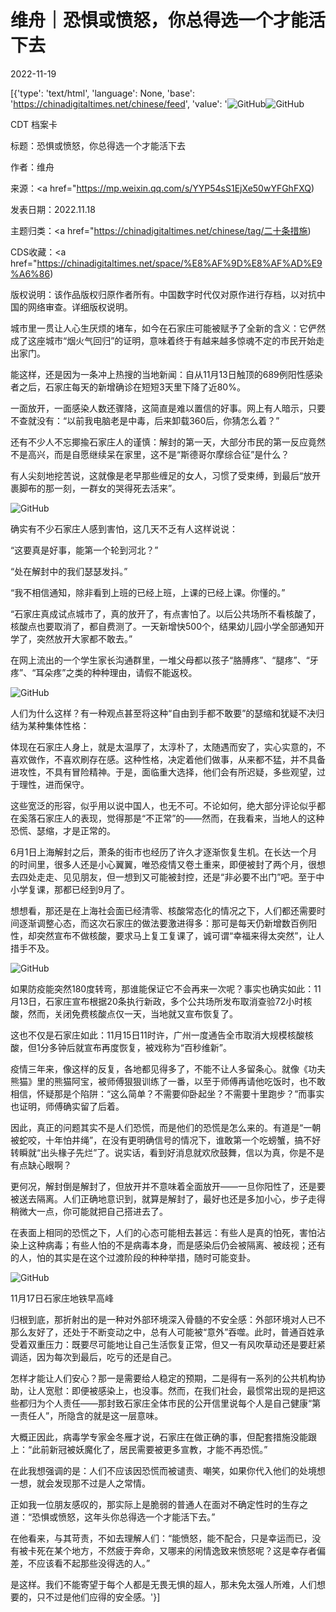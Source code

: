 # 维舟｜恐惧或愤怒，你总得选一个才能活下去

2022-11-19

[{'type': 'text/html', 'language': None, 'base': 'https://chinadigitaltimes.net/chinese/feed', 'value': '![GitHub](https://chinadigitaltimes.net/chinese/files/2022/11/Screen-Shot-2022-11-19-at-9.42.57-AM-768x419.png)![GitHub](https://chinadigitaltimes.net/chinese/files/2022/11/post-689928-6379154cbe5c4.png)



CDT 档案卡

标题：恐惧或愤怒，你总得选一个才能活下去

作者：维舟

来源：<a href="https://mp.weixin.qq.com/s/YYP54sS1EjXe50wYFGhFXQ)

发表日期：2022.11.18

主题归类：<a href="https://chinadigitaltimes.net/chinese/tag/二十条措施)

CDS收藏：<a href="https://chinadigitaltimes.net/space/%E8%AF%9D%E8%AF%AD%E9%A6%86)

版权说明：该作品版权归原作者所有。中国数字时代仅对原作进行存档，以对抗中国的网络审查。详细版权说明。





城市里一贯让人心生厌烦的堵车，如今在石家庄可能被赋予了全新的含义：它俨然成了这座城市“烟火气回归”的证明，意味着终于有越来越多惊魂不定的市民开始走出家门。

能这样，还是因为一条冲上热搜的当地新闻：自从11月13日触顶的689例阳性感染者之后，石家庄每天的新增确诊在短短3天里下降了近80%。

一面放开，一面感染人数还骤降，这简直是难以置信的好事。网上有人暗示，只要不查就没有：“以前我电脑老是中毒，后来卸载360后，你猜怎么着？”

还有不少人不忘揶揄石家庄人的谨慎：解封的第一天，大部分市民的第一反应竟然不是高兴，而是自愿继续呆在家里，这不是“斯德哥尔摩综合征”是什么？

有人尖刻地挖苦说，这就像是老早那些缠足的女人，习惯了受束缚，到最后“放开裹脚布的那一刻，一群女的哭得死去活来”。

![GitHub](https://chinadigitaltimes.net/chinese/files/2022/11/post-689928-6379154ccbb15.png)

确实有不少石家庄人感到害怕，这几天不乏有人这样说说：

“这要真是好事，能第一个轮到河北？”

“处在解封中的我们瑟瑟发抖。”

“我不相信通知，除非看到上班的已经上班，上课的已经上课。你懂的。”

“石家庄真成试点城市了，真的放开了，有点害怕了。以后公共场所不看核酸了，核酸点也要取消了，都自费测了。一天新增快500个，结果幼儿园小学全部通知开学了，突然放开大家都不敢去。”

在网上流出的一个学生家长沟通群里，一堆父母都以孩子“胳膊疼”、“腿疼”、“牙疼”、“耳朵疼”之类的种种理由，请假不能返校。

![GitHub](https://chinadigitaltimes.net/chinese/files/2022/11/post-689928-6379154cd5879.)

人们为什么这样？有一种观点甚至将这种“自由到手都不敢要”的瑟缩和犹疑不决归结为某种集体性格：



体现在石家庄人身上，就是太温厚了，太淳朴了，太随遇而安了，实心实意的，不喜欢做作，不喜欢刷存在感。这种性格，决定着他们做事，从来都不猛，并不具备进攻性，不具有冒险精神。于是，面临重大选择，他们会有所迟疑，多些观望，过于理性，进而保守。



这些宽泛的形容，似乎用以说中国人，也无不可。不论如何，绝大部分评论似乎都在奚落石家庄人的表现，觉得那是“不正常”的——然而，在我看来，当地人的这种恐慌、瑟缩，才是正常的。

6月1日上海解封之后，萧条的街市也经历了许久才逐渐恢复生机。在长达一个月的时间里，很多人还是小心翼翼，唯恐疫情又卷土重来，即便被封了两个月，很想去四处走走、见见朋友，但一想到又可能被封控，还是“非必要不出门”吧。至于中小学复课，那都已经到9月了。

想想看，那还是在上海社会面已经清零、核酸常态化的情况之下，人们都还需要时间逐渐调整心态，而这次石家庄的做法要激进得多：那可是每天仍新增数百例阳性，却突然宣布不做核酸，要求马上复工复课了，诚可谓“幸福来得太突然”，让人措手不及。

![GitHub](https://chinadigitaltimes.net/chinese/files/2022/11/post-689928-6379154cddb9a.)

如果防疫能突然180度转弯，那谁能保证它不会再来一次呢？事实也确实如此：11月13日，石家庄宣布根据20条执行新政，多个公共场所发布取消查验72小时核酸，然而，关闭免费核酸点仅一天，当地就又宣布恢复了。

这也不仅是石家庄如此：11月15日11时许，广州一度通告全市取消大规模核酸核酸，但1分多钟后就宣布再度恢复，被戏称为“百秒维新”。

疫情三年来，像这样的反复，各地都见得多了，不能不让人多留条心。就像《功夫熊猫》里的熊猫阿宝，被师傅狠狠训练了一番，以至于师傅再请他吃饭时，也不敢相信，怀疑那是个陷阱：“这么简单？不需要仰卧起坐？不需要十里跑步？”而事实也证明，师傅确实留了后着。

因此，真正的问题其实不是人们恐慌，而是他们的恐慌是怎么来的。有道是“一朝被蛇咬，十年怕井绳”，在没有更明确信号的情况下，谁敢第一个吃螃蟹，搞不好转瞬就“出头椽子先烂”了。说实话，看到好消息就欢欣鼓舞，信以为真，你是不是有点缺心眼啊？

更何况，解封倒是解封了，但放开并不意味着全面放开——一旦你阳性了，还是要被送去隔离。人们正确地意识到，就算是解封了，最好也还是多加小心，步子走得稍微大一点，你可能就把自己搭进去了。

在表面上相同的恐慌之下，人们的心态可能相去甚远：有些人是真的怕死，害怕沾染上这种病毒；有些人怕的不是病毒本身，而是感染后仍会被隔离、被歧视；还有的人，怕的其实是在这个过渡阶段的种种举措，随时可能变卦。

![GitHub](https://chinadigitaltimes.net/chinese/files/2022/11/post-689928-6379154d01137.png)

11月17日石家庄地铁早高峰

归根到底，那折射出的是一种对外部环境深入骨髓的不安全感：外部环境对人已不那么友好了，还处于不断变动之中，总有人可能被“意外”吞噬。此时，普通百姓承受着双重压力：既要尽可能地让自己生活恢复正常，但又一有风吹草动还是要赶紧调适，因为每次到最后，吃亏的还是自己。

怎样才能让人们安心？那一是需要给人稳定的预期，二是得有一系列的公共机构协助，让人宽慰：即便被感染上，也没事。然而，在我们社会，最惯常出现的是把这些都归为个人责任——那封致石家庄全体市民的公开信里说每个人是自己健康“第一责任人”，所隐含的就是这一层意味。

大概正因此，病毒学专家金冬雁才说，石家庄在做正确的事，但配套措施没能跟上：“此前新冠被妖魔化了，居民需要被更多宣教，才能不再恐慌。”

在此我想强调的是：人们不应该因恐慌而被谴责、嘲笑，如果你代入他们的处境想一想，就会发现那不过是人之常情。

正如我一位朋友感叹的，那实际上是脆弱的普通人在面对不确定性时的生存之道：“恐惧或愤怒，这年头你总得选一个才能活下去。”

在他看来，与其苛责，不如去理解人们：“能愤怒，能不配合，只是幸运而已，没有被卡死在某个地方，不然疲于奔命，又哪来的闲情逸致来愤怒呢？这是幸存者偏差，不应该看不起那些没得选的人。”

是这样。我们不能寄望于每个人都是无畏无惧的超人，那未免太强人所难，人们想要的，只不过是他们应得的安全感。'}]